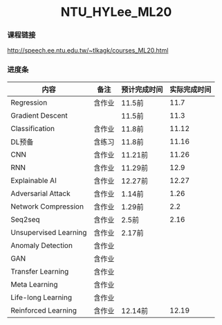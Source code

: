 # <center>NTU_HYLee_ML20</center>

### 课程链接

http://speech.ee.ntu.edu.tw/~tlkagk/courses_ML20.html

### 进度条

| 内容                  | 备注   | 预计完成时间 | 实际完成时间 |
| --------------------- | ------ | ------------ | ------------ |
| Regression            | 含作业 | 11.5前       | 11.7         |
| Gradient Descent      |        | 11.5前       | 11.3         |
| Classification        | 含作业 | 11.8前       | 11.12        |
| DL预备                | 含练习 | 11.8前       | 11.16        |
| CNN                   | 含作业 | 11.21前      | 11.26        |
| RNN                   | 含作业 | 11.29前      | 12.9         |
| Explainable AI        | 含作业 | 12.27前      | 12.27        |
| Adversarial Attack    | 含作业 | 1.14前       | 1.26             |
| Network Compression   | 含作业 | 1.29前       | 2.2             |
| Seq2seq               | 含作业 | 2.5前         |  2.16            |
| Unsupervised Learning | 含作业 | 2.17前        |              |
| Anomaly Detection     | 含作业 |              |              |
| GAN                   | 含作业 |              |              |
| Transfer Learning     | 含作业 |              |              |
| Meta Learning         | 含作业 |              |              |
| Life-long Learning    | 含作业 |              |              |
| Reinforced Learning   | 含作业 | 12.14前      | 12.19        |


